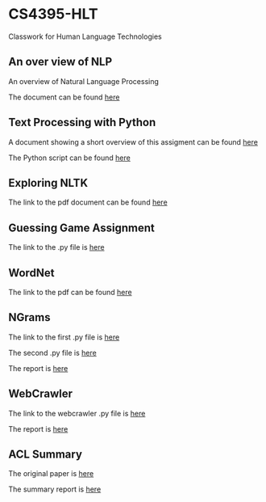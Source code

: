 # CS4395-HLT
Classwork for Human Language Technologies

## An over view of NLP

An overview of Natural Language Processing

The document can be found [here](Overview_of_NLP.pdf)

## Text Processing with Python

A document showing a short overview of this assigment can be found [here](Homework_Assignment_1_Overview.pdf)

The Python script can be found [here](HW1_ksm180006.py)

## Exploring NLTK

The link to the pdf document can be found [here](HW2-ksm180006.pdf)

## Guessing Game Assignment

The link to the .py file is [here](GuessingGameHW-ksm180006.py)

## WordNet

The link to the pdf can be found [here](WordNetHW-ksm180006.pdf)

## NGrams

The link to the  first .py file is [here](NgramsHW-ksm180006.py)

The second .py file is [here](NgramsHW2-ksm180006.py)

The report is [here](N-grams_Report_ksm180006.pdf)

## WebCrawler

The link to the webcrawler .py file is [here](WebCrawlerHW-ksm180006.py)

The report is [here](Web_Crawler_Report.pdf)

## ACL Summary

The original paper is [here](ACL_SummaryHWPaper.pdf)

The summary report is [here](ACL_Paper_Summary.docx)

